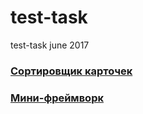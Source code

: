 # test-task
test-task june 2017 
<h3> <a href="https://github.com/ekkertigor/test-task/blob/master/cardsSort.js">Сортировщик карточек</a> </h3>
<h3> <a href="https://github.com/ekkertigor/test-task/blob/master/framework.js">Мини-фреймворк</a> </h3>
